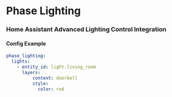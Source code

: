 # Phase Lighting
### Home Assistant Advanced Lighting Control Integration

#### Config Example
```yaml
phase_lighting:
  lights:
    - entity_id: light.living_room
      layers:
          context: doorbell
          style:
            color: red
```